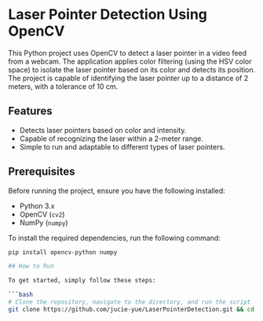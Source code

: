 # Laser Pointer Detection Using OpenCV

This Python project uses OpenCV to detect a laser pointer in a video feed from a webcam. The application applies color filtering (using the HSV color space) to isolate the laser pointer based on its color and detects its position. The project is capable of identifying the laser pointer up to a distance of 2 meters, with a tolerance of 10 cm.

## Features
- Detects laser pointers based on color and intensity.
- Capable of recognizing the laser within a 2-meter range.
- Simple to run and adaptable to different types of laser pointers.

## Prerequisites
Before running the project, ensure you have the following installed:
- Python 3.x
- OpenCV (`cv2`)
- NumPy (`numpy`)

To install the required dependencies, run the following command:

```bash
pip install opencv-python numpy

## How to Run

To get started, simply follow these steps:

```bash
# Clone the repository, navigate to the directory, and run the script
git clone https://github.com/jucie-yue/LaserPointerDetection.git && cd LaserPointerDetection && python laser_detection.py
